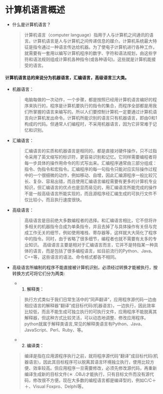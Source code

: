 # 计算机语言概述

* 什么是计算机语言？
    > 计算机语言（computer language）指用于人与计算机之间通讯的语言。计算机语言是人与计算机之间传递信息的媒介。计算机系统最大特征是指令通过一种语言传达给机器。为了使电子计算机进行各种工作，就需要有一套用以编写计算机程序的数字、字符和语法规划，由这些字符和语法规则组成计算机各种指令(或各种语句)。这些就是计算机能接受的语言。

#### 计算机语言总的来说分为机器语言，汇编语言，高级语言三大类。
* 机器语言：
    > 电脑每做的一次动作，一个步骤，都是按照已经用计算机语言编好的程序来执行的，程序是计算机要执行的指令的集合，而程序全部都是用我们所掌握的语言来编写的。所以人们要控制计算机一定要通过计算机语言向计算机发出命令。计算机所能识别的语言只有机器语言，即由0和1构成的代码。但通常人们编程时，不采用机器语言，因为它非常难于记忆和识别。

* 汇编语言：
    > 汇编语言的实质和机器语言是相同的，都是直接对硬件操作，只不过指令采用了英文缩写的标识符，更容易识别和记忆。它同样需要编程者将每一步具体的操作用命令的形式写出来。汇编程序通常由三部分组成：指令、伪指令和宏指令。汇编程序的每一句指令只能对应实际操作过程中的一个很细微的动作，例如移动、自增，因此汇编源程序一般比较冗长、复杂、容易出错，而且使用汇编语言编程需要有更多的计算机专业知识，但汇编语言的优点也是显而易见的，用汇编语言所能完成的操作不是一般高级语言所能实现的，而且源程序经汇编生成的可执行文件不仅比较小，而且执行速度很快。

* 高级语言：
    > 高级语言是目前绝大多数编程者的选择。和汇编语言相比，它不但将许多相关的机器指令合成为单条指令，并且去掉了与具体操作有关但与完成工作无关的细节，例如使用堆栈、寄存器等，这样就大大简化了程序中的指令。同时，由于省略了很多细节，编程者也就不需要有太多的专业知识。
    > 高级语言主要是相对于汇编语言而言，它并不是特指某一种具体的语言，而是包括了很多编程语言，如目前流行的Python、Java、C++等，这些语言的语法、命令格式都各不相同。

* 高级语言所编制的程序不能直接被计算机识别，必须经过转换才能被执行，按转换方式可将它们分为两类:
    * 1) 解释类：
    > 执行方式类似于我们日常生活中的“同声翻译”，应用程序源代码一边由相应语言的解释器“翻译”成目标代码(机器语言)，一边执行，因此效率比较低，而且不能生成可独立执行的可执行文件，应用程序不能脱离其解释器，但这种方式比较灵活，可以动态地调整、修改应用程序。python就属于解释类语言,常见的解释类语言有Python、Java、JavaScript、Perl、Ruby、等。

    * 2) 编译类：
    > 编译是指在应用源程序执行之前，就将程序源代码“翻译”成目标代码(机器语言)，因此其目标程序可以脱离其语言环境独立执行，使用比较方便、效率较高。但应用程序一旦需要修改，必须先修改源代码，再重新编译生成新的目标文件(＊ .OBJ)才能执行，只有目标文件而没有源代码，修改很不方便。现在大多数的编程语言都是编译型的，例如C/C＋＋、Visual Foxpro、Delphi等。
